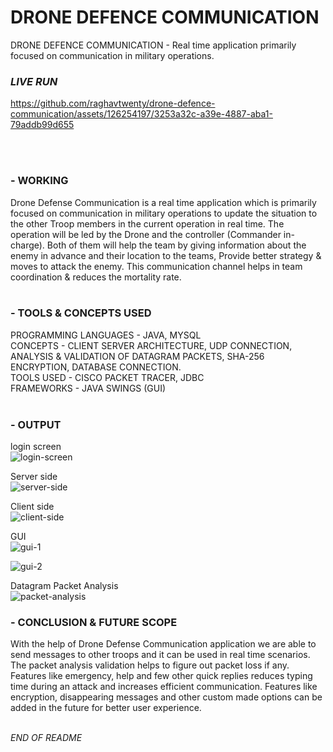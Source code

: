 # DRONE DEFENCE COMMUNICATION
DRONE DEFENCE COMMUNICATION - Real time application primarily focused on communication in military operations.


### _LIVE RUN_
https://github.com/raghavtwenty/drone-defence-communication/assets/126254197/3253a32c-a39e-4887-aba1-79addb99d655

<br><br>

### - WORKING
Drone Defense Communication is a real time application which is primarily focused on communication in military operations to update the situation to the other Troop members in the current operation in real time. The operation will be led by the Drone and the controller (Commander in-charge). Both of them will help the team by giving information about the enemy in advance and their location to the teams, Provide better strategy & moves to attack the enemy. This communication channel helps in team coordination & reduces the mortality rate.
<br><br>

### - TOOLS & CONCEPTS USED
PROGRAMMING LANGUAGES - JAVA, MYSQL <br>
CONCEPTS - CLIENT SERVER ARCHITECTURE, UDP CONNECTION, ANALYSIS & VALIDATION OF DATAGRAM PACKETS, SHA-256 ENCRYPTION, DATABASE CONNECTION. <br>
TOOLS USED - CISCO PACKET TRACER, JDBC <br>
FRAMEWORKS - JAVA SWINGS (GUI) 
<br><br>

### - OUTPUT
login screen <br>
![login-screen](https://github.com/raghavtwenty/drone-defence-communication/assets/126254197/c0e8bf1c-0c1b-45a1-9c72-12aba713282c)

Server side <br>
![server-side](https://github.com/raghavtwenty/drone-defence-communication/assets/126254197/6d5125da-a479-45e8-ab70-526b16c04277)

Client side <br>
![client-side](https://github.com/raghavtwenty/drone-defence-communication/assets/126254197/122600cc-cacf-4f9b-88e9-74d5e528a222)


GUI <br>
![gui-1](https://github.com/raghavtwenty/drone-defence-communication/assets/126254197/06fc64b8-d91b-474d-9a7c-19f552735956)

![gui-2](https://github.com/raghavtwenty/drone-defence-communication/assets/126254197/2cc44ad0-136e-47b5-b701-8ef8cca1c9a3)


Datagram Packet Analysis <br>
![packet-analysis](https://github.com/raghavtwenty/drone-defence-communication/assets/126254197/9a898973-bd09-4cf4-9f2a-3f572c54e7c2)


### - CONCLUSION & FUTURE SCOPE
With the help of Drone Defense Communication application we are able to send messages to other troops and it can be used in real time scenarios. The packet analysis validation helps to figure out packet loss if any. Features like emergency, help and few other quick replies reduces typing time during an attack and increases efficient communication. Features like encryption, disappearing messages and other custom made options can be added in the future for better user experience.
<br><br>

_END OF README_
